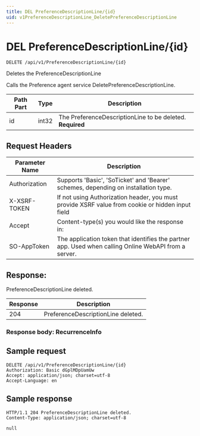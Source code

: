 ```yaml
---
title: DEL PreferenceDescriptionLine/{id}
uid: v1PreferenceDescriptionLine_DeletePreferenceDescriptionLine
---
```


# DEL PreferenceDescriptionLine/{id}

```http
DELETE /api/v1/PreferenceDescriptionLine/{id}
```

Deletes the PreferenceDescriptionLine


Calls the Preference agent service DeletePreferenceDescriptionLine.





| Path Part | Type | Description |
|-----------|------|-------------|
| id | int32 | The PreferenceDescriptionLine to be deleted. **Required** |



## Request Headers

| Parameter Name | Description |
|----------------|-------------|
| Authorization  | Supports 'Basic', 'SoTicket' and 'Bearer' schemes, depending on installation type. |
| X-XSRF-TOKEN   | If not using Authorization header, you must provide XSRF value from cookie or hidden input field |
| Accept         | Content-type(s) you would like the response in:  |
| SO-AppToken | The application token that identifies the partner app. Used when calling Online WebAPI from a server. |


## Response:

PreferenceDescriptionLine deleted.

| Response | Description |
|----------------|-------------|
| 204 | PreferenceDescriptionLine deleted. |

### Response body: RecurrenceInfo


## Sample request

```http!
DELETE /api/v1/PreferenceDescriptionLine/{id}
Authorization: Basic dGplMDpUamUw
Accept: application/json; charset=utf-8
Accept-Language: en
```

## Sample response

```http_
HTTP/1.1 204 PreferenceDescriptionLine deleted.
Content-Type: application/json; charset=utf-8

null
```